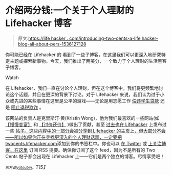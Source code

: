 # 介绍两分钱:一个关于个人理财的 Lifehacker 博客

> 原文:[https://life hacker . com/introducing-two-cents-a-life hacker-blog-all-about-pers-1536127128](https://lifehacker.com/introducing-two-cents-a-lifehacker-blog-all-about-pers-1536127128)

你可能已经在 Lifehacker 的 看到了一些子博客，在这里我们可以更深入地研究特定主题或探索新事物。今天，我们推出了两美分，一个致力于个人理财的生活黑客子博客。

Watch

在 Lifehacker，我们一直在讨论个人理财，但在这个博客中，我们将更频繁地讨论这个话题，并且在更深的背景下讨论。对于 Lifehacker 来说，我们认为过于小众或先进的某些事情在这里是公平的游戏——无论是用志愿工作 [偿还学生贷款](https://lifehacker.com/sponsorchange-lets-you-pay-off-your-student-loan-with-v-1536075413) 还是 [阻止退税欺诈](http://twocents.lifehacker.com/use-this-irs-form-to-stop-tax-refund-fraud-in-its-track-1536382935) 。

该网站的负责人是克里斯汀·黄(Kristin Wong)，他为我们最喜欢的一些网站(如 [【慢慢变富】](http://www.getrichslowly.org/blog/) 和 [【讨价还价】](http://www.bargaineering.com/articles/) )做出了贡献，甚至 [过去也在 Lifehacker](https://lifehacker.com/five-money-excuses-that-held-me-back-and-how-i-overcam-1441083773) 上发布过一些 [帖子。这些内容中的一部分会被分享到 Lifehacker 的主页上，但大部分不会——所以如果你正在寻找更深入的个人理财话题，一定要把](http://lifehacker.com/how-im-changing-my-relationship-with-money-1447681382)[twocents.lifehacker.com](http://twocents.lifehacker.com)添加到你的书签栏中。你也可以 [在 Twitter](https://twitter.com/TwoCentsLH) 或 [上关注博客，在这里](http://twocents.lifehacker.com/rss) 订阅 RSS 提要。确保你订阅了这个 feed，因为不是所有的 Two Cents 帖子都会出现在 Lifehacker 上——它们是两个独立的博客。尽情享受吧！

*<small>照片由</small>*[*<small>yatoubin</small>*](http://www.flickr.com/photos/30661646@N00/231526044/)*<small>。</small>T15】*